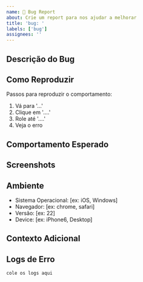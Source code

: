 ```yaml
---
name: 🐛 Bug Report
about: Crie um report para nos ajudar a melhorar
title: 'bug: '
labels: ['bug']
assignees: ''
---
```


## Descrição do Bug
<!-- Uma descrição clara e concisa do bug -->

## Como Reproduzir
Passos para reproduzir o comportamento:
1. Vá para '...'
2. Clique em '....'
3. Role até '....'
4. Veja o erro

## Comportamento Esperado
<!-- Uma descrição clara e concisa do que você esperava que acontecesse -->

## Screenshots
<!-- Se aplicável, adicione screenshots para ajudar a explicar seu problema -->

## Ambiente
<!-- Por favor, complete as seguintes informações -->
 - Sistema Operacional: [ex: iOS, Windows]
 - Navegador: [ex: chrome, safari]
 - Versão: [ex: 22]
 - Device: [ex: iPhone6, Desktop]

## Contexto Adicional
<!-- Adicione qualquer outro contexto sobre o problema aqui -->

## Logs de Erro
<!-- Se houver logs de erro, cole-os aqui -->
```
cole os logs aqui